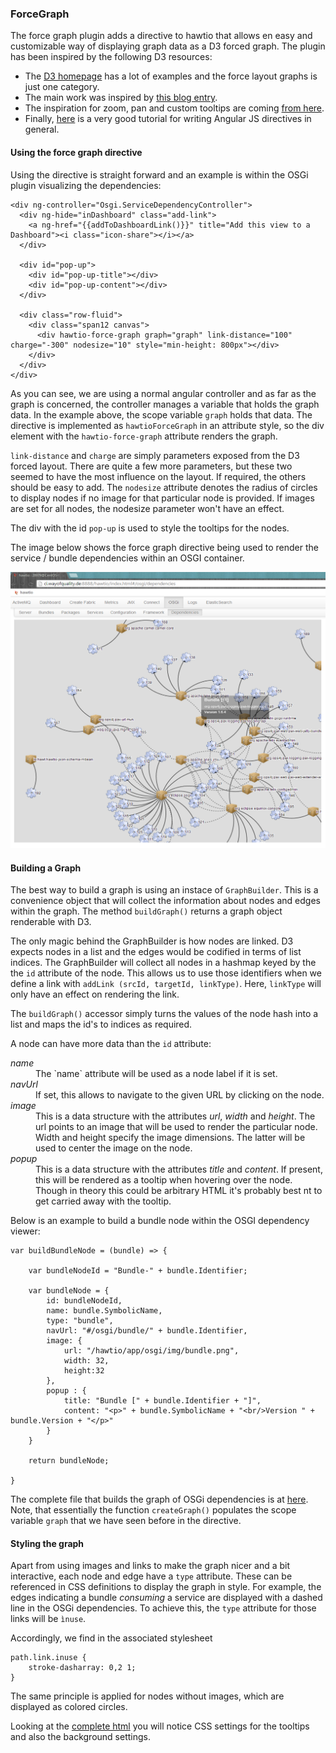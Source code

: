 ### ForceGraph

The force graph plugin adds a directive to hawtio that allows en easy and customizable way of displaying graph data as a D3 forced graph. The plugin has been inspired by the following D3 resources:

   * The [D3 homepage](http://d3js.org/) has a lot of examples and the force layout graphs is just one category.
   * The main work was inspired by [this blog entry](http://bl.ocks.org/mbostock/4062045).
   * The inspiration for zoom, pan and custom tooltips are coming [from here](http://bl.ocks.org/bentwonk/2514276).
   * Finally, [here](http://www.befundoo.com/university/tutorials/angularjs-directives-tutorial/) is a very good tutorial for writing Angular JS directives in general. 

#### Using the force graph directive 

Using the directive is straight forward and an example is within the OSGi plugin visualizing the dependencies:

    <div ng-controller="Osgi.ServiceDependencyController">
      <div ng-hide="inDashboard" class="add-link">
        <a ng-href="{{addToDashboardLink()}}" title="Add this view to a Dashboard"><i class="icon-share"></i></a>
      </div>

      <div id="pop-up">
        <div id="pop-up-title"></div>
        <div id="pop-up-content"></div>
      </div>

      <div class="row-fluid">
        <div class="span12 canvas">
          <div hawtio-force-graph graph="graph" link-distance="100" charge="-300" nodesize="10" style="min-height: 800px"></div>
        </div>
      </div>
    </div>

As you can see, we are using a normal angular controller and as far as the graph is concerned, the controller manages a variable that holds
the graph data. In the example above, the scope variable `graph` holds that data. The directive is implemented as `hawtioForceGraph` in an
attribute style, so the div element with the `hawtio-force-graph` attribute renders the graph.

`link-distance` and `charge` are simply parameters exposed from the D3 forced layout. There are quite a few more parameters, but these two
seemed to have the most influence on the layout. If required, the others should be easy to add. The `nodesize` attribute denotes the radius
of circles to display nodes if no image for that particular node is provided. If images are set for all nodes, the nodesize parameter won't
have an effect.

The div with the id `pop-up` is used to style the tooltips for the nodes.

The image below shows the force graph directive being used to render the service / bundle dependencies within an OSGI container.

![Force Graph in Action](app/forcegraph/doc/img/dependencies.png)

#### Building a Graph

The best way to build a graph is using an instace of `GraphBuilder`. This is a convenience object that will collect the information about
nodes and edges within the graph. The method `buildGraph()` returns a graph object renderable with D3.

The only magic behind the GraphBuilder is how nodes are linked. D3 expects nodes in a list and the edges would be codified in terms of list
indices. The GraphBuilder will collect all nodes in a hashmap keyed by the the `id` attribute of the node. This allows us to use those
identifiers when we define a link with `addLink (srcId, targetId, linkType)`. Here, `linkType` will only have an effect on rendering the
link.

The `buildGraph()` accessor simply turns the values of the node hash into a list and maps the id's to indices as required.

A node can have more data than the `id` attribute:

<dl>
  <dt><em>name</em></dt>
  <dd>The `name` attribute will be used as a node label if it is set.

  <dt><em>navUrl</em></dt>
  <dd>If set, this allows to navigate to the given URL by clicking on the node.</dd>

  <dt><em>image</em></dt>
  <dd>This is a data structure with the attributes <em>url</em>, <em>width</em> and <em>height</em>. The url points to an image
  that will be used to render the particular node. Width and height specify the image dimensions. The latter will be used to center the
  image on the node.</dd>

  <dt><em>popup</em></dt>
  <dd>This is a data structure with the attributes <em>title</em> and <em>content</em>. If present, this will be rendered
  as a tooltip when hovering over the node. Though in theory this could be arbitrary HTML it's probably best nt to get carried
  away with the tooltip.</dd>
</dl>

Below is an example to build a bundle node within the OSGI dependency viewer:

    var buildBundleNode = (bundle) => {

        var bundleNodeId = "Bundle-" + bundle.Identifier;

        var bundleNode = {
            id: bundleNodeId,
            name: bundle.SymbolicName,
            type: "bundle",
            navUrl: "#/osgi/bundle/" + bundle.Identifier,
            image: {
                url: "/hawtio/app/osgi/img/bundle.png",
                width: 32,
                height:32
            },
            popup : {
                title: "Bundle [" + bundle.Identifier + "]",
                content: "<p>" + bundle.SymbolicName + "<br/>Version " + bundle.Version + "</p>"
            }
        }

        return bundleNode;

    }

The complete file that builds the graph of OSGi dependencies is at [here](https://github.com/atooni/hawtio/blob/master/hawtio-web/src/main/webapp/app/osgi/js/svc-dependencies.ts).
Note, that essentially the function `createGraph()` populates the scope variable `graph` that we have seen before in the directive.

#### Styling the graph

Apart from using images and links to make the graph nicer and a bit interactive, each node and edge have a `type` attribute. These can be referenced in CSS definitions
to display the graph in style. For example, the edges indicating a bundle *consuming* a service are displayed with a dashed line in the OSGi dependencies. To achieve this,
the `type` attribute for those links will be `ìnuse`.

Accordingly, we find in the associated stylesheet

    path.link.inuse {
        stroke-dasharray: 0,2 1;
    }

The same principle is applied for nodes without images, which are displayed as colored circles.

Looking at the [complete html](https://github.com/atooni/hawtio/blob/master/hawtio-web/src/main/webapp/app/osgi/html/svc-dependencies.html) you will notice CSS settings
for the tooltips and also the background settings.



